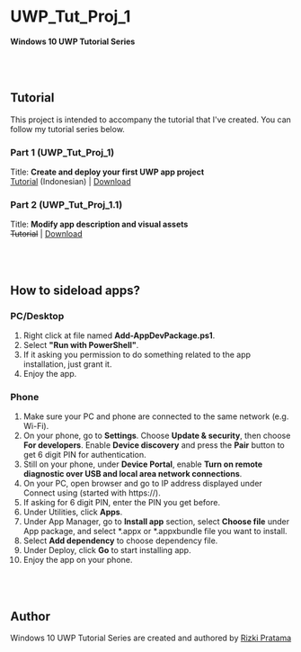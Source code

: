 # UWP_Tut_Proj_1
**Windows 10 UWP Tutorial Series**

<br><br>
Tutorial
-----
This project is intended to accompany the tutorial that I've created. You can follow my tutorial series below.

### Part 1 (UWP_Tut_Proj_1)
Title: **Create and deploy your first UWP app project**<br>
[Tutorial](http://blog.whoisrizkipratama.net/tutorial-aplikasi-uwp-1-create-deploy-first-windows-10-uwp-app) (Indonesian) | [Download](https://github.com/softtama/UWP_Tut_Proj_1/archive/master.zip)

### Part 2 (UWP_Tut_Proj_1.1)
Title: **Modify app description and visual assets**<br>
~~Tutorial~~ | [Download](https://github.com/softtama/UWP_Tut_Proj_1/archive/UWP_Tut_Proj_1.1.zip)

<br><br>
How to sideload apps?
-----
### PC/Desktop
1. Right click at file named **Add-AppDevPackage.ps1**.
2. Select **"Run with PowerShell"**.
3. If it asking you permission to do something related to the app installation, just grant it.
4. Enjoy the app.

### Phone
1. Make sure your PC and phone are connected to the same network (e.g. Wi-Fi).
2. On your phone, go to **Settings**. Choose **Update & security**, then choose **For developers**. Enable **Device discovery** and press the **Pair** button to get 6 digit PIN for authentication.
3. Still on your phone, under **Device Portal**, enable **Turn on remote diagnostic over USB and local area network connections**.
4. On your PC, open browser and go to IP address displayed under Connect using (started with https://).
5. If asking for 6 digit PIN, enter the PIN you get before.
6. Under Utilities, click **Apps**.
7. Under App Manager, go to **Install app** section, select **Choose file** under App package, and select *.appx or *.appxbundle file you want to install.
8. Select **Add dependency** to choose dependency file.
9. Under Deploy, click **Go** to start installing app.
10. Enjoy the app on your phone.

<br><br>
Author
-----
Windows 10 UWP Tutorial Series are created and authored by [Rizki Pratama](https://twitter.com/softtama)
